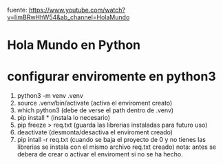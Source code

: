 fuente: https://www.youtube.com/watch?v=IimBRwHhW54&ab_channel=HolaMundo
# Hola Mundo en Python

# configurar enviromente en python3
1. python3 -m venv .venv
2. source .venv/bin/activate (activa el enviroment creato)
3. which python3 (debe de verse el path dentro de .venv)
4. pip install * (instala lo necesario)
5. pip freeze > req.txt (guarda las librerias instaladas para futuro uso)
6. deactivate  (desmonta/desactiva el enviroment creado)
7. pip intall -r req.txt (cuando se baja el proyecto de 0 y no tienes las librerias se instala con el mismo archivo req.txt creado) nota: antes se debera de crear o activar el enviroment si no se ha hecho.
